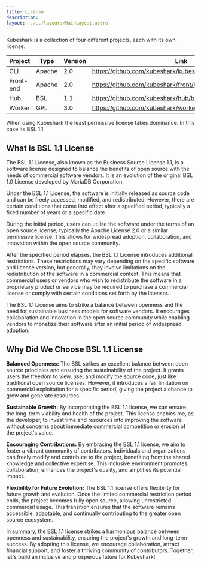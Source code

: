 ```yaml
---
title: License
description: 
layout: ../../layouts/MainLayout.astro
---
```

Kubeshark is a collection of four different projects, each with its own license.  

|Project |Type|Version|Link
|---|---|---|---|
|CLI|Apache|2.0|https://github.com/kubeshark/kubeshark/blob/master/LICENSE|   
|Front-end|Apache|2.0|https://github.com/kubeshark/front/blob/master/LICENSE|   
|Hub|BSL|1.1|https://github.com/kubeshark/hub/blob/master/LICENSE|   
|Worker|GPL|3.0|https://github.com/kubeshark/worker/blob/master/LICENSE|  

When using Kubeshark the least permissive license takes dominance. In this case its BSL 1.1.

## What is BSL 1.1 License

The BSL 1.1 License, also known as the Business Source License 1.1, is a software license designed to balance the benefits of open source with the needs of commercial software vendors. It is an evolution of the original BSL 1.0 License developed by MariaDB Corporation.

Under the BSL 1.1 License, the software is initially released as source code and can be freely accessed, modified, and redistributed. However, there are certain conditions that come into effect after a specified period, typically a fixed number of years or a specific date.

During the initial period, users can utilize the software under the terms of an open source license, typically the Apache License 2.0 or a similar permissive license. This allows for widespread adoption, collaboration, and innovation within the open source community.

After the specified period elapses, the BSL 1.1 License introduces additional restrictions. These restrictions may vary depending on the specific software and license version, but generally, they involve limitations on the redistribution of the software in a commercial context. This means that commercial users or vendors who wish to redistribute the software in a proprietary product or service may be required to purchase a commercial license or comply with certain conditions set forth by the licensor.

The BSL 1.1 License aims to strike a balance between openness and the need for sustainable business models for software vendors. It encourages collaboration and innovation in the open source community while enabling vendors to monetize their software after an initial period of widespread adoption.

## Why Did We Choose BSL 1.1 License

**Balanced Openness:** The BSL strikes an excellent balance between open source principles and ensuring the sustainability of the project. It grants users the freedom to view, use, and modify the source code, just like traditional open source licenses. However, it introduces a fair limitation on commercial exploitation for a specific period, giving the project a chance to grow and generate resources.

**Sustainable Growth:** By incorporating the BSL 1.1 license, we can ensure the long-term viability and health of the project. This license enables me, as the developer, to invest time and resources into improving the software without concerns about immediate commercial competition or erosion of the project's value.

**Encouraging Contributions:** By embracing the BSL 1.1 license, we aim to foster a vibrant community of contributors. Individuals and organizations can freely modify and contribute to the project, benefiting from the shared knowledge and collective expertise. This inclusive environment promotes collaboration, enhances the project's quality, and amplifies its potential impact.

**Flexibility for Future Evolution:** The BSL 1.1 license offers flexibility for future growth and evolution. Once the limited commercial restriction period ends, the project becomes fully open source, allowing unrestricted commercial usage. This transition ensures that the software remains accessible, adaptable, and continually contributing to the greater open source ecosystem.

In summary, the BSL 1.1 license strikes a harmonious balance between openness and sustainability, ensuring the project's growth and long-term success. By adopting this license, we encourage collaboration, attract financial support, and foster a thriving community of contributors. Together, let's build an inclusive and prosperous future for Kubeshark!



